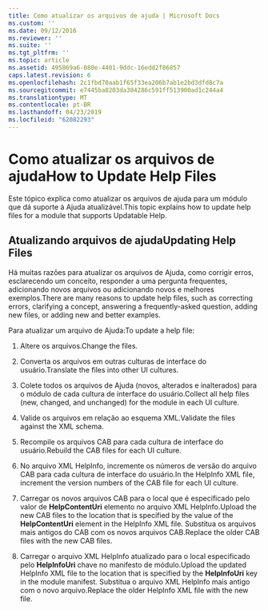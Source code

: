 ```yaml
---
title: Como atualizar os arquivos de ajuda | Microsoft Docs
ms.custom: ''
ms.date: 09/12/2016
ms.reviewer: ''
ms.suite: ''
ms.tgt_pltfrm: ''
ms.topic: article
ms.assetid: 495869a6-080e-4401-9ddc-16edd2f86857
caps.latest.revision: 6
ms.openlocfilehash: 2c1fbd70aab1f65f33ea206b7ab1e2bd3dfd8c7a
ms.sourcegitcommit: e7445ba8203da304286c591ff513900ad1c244a4
ms.translationtype: MT
ms.contentlocale: pt-BR
ms.lasthandoff: 04/23/2019
ms.locfileid: "62082293"
---
```

# <a name="how-to-update-help-files"></a><span data-ttu-id="56d1d-102">Como atualizar os arquivos de ajuda</span><span class="sxs-lookup"><span data-stu-id="56d1d-102">How to Update Help Files</span></span>

<span data-ttu-id="56d1d-103">Este tópico explica como atualizar os arquivos de ajuda para um módulo que dá suporte à Ajuda atualizável.</span><span class="sxs-lookup"><span data-stu-id="56d1d-103">This topic explains how to update help files for a module that supports Updatable Help.</span></span>

## <a name="updating-help-files"></a><span data-ttu-id="56d1d-104">Atualizando arquivos de ajuda</span><span class="sxs-lookup"><span data-stu-id="56d1d-104">Updating Help Files</span></span>

<span data-ttu-id="56d1d-105">Há muitas razões para atualizar os arquivos de Ajuda, como corrigir erros, esclarecendo um conceito, responder a uma pergunta frequentes, adicionando novos arquivos ou adicionando novos e melhores exemplos.</span><span class="sxs-lookup"><span data-stu-id="56d1d-105">There are many reasons to update help files, such as correcting errors, clarifying a concept, answering a frequently-asked question, adding new files, or adding new and better examples.</span></span>

<span data-ttu-id="56d1d-106">Para atualizar um arquivo de Ajuda:</span><span class="sxs-lookup"><span data-stu-id="56d1d-106">To update a help file:</span></span>

1. <span data-ttu-id="56d1d-107">Altere os arquivos.</span><span class="sxs-lookup"><span data-stu-id="56d1d-107">Change the files.</span></span>

2. <span data-ttu-id="56d1d-108">Converta os arquivos em outras culturas de interface do usuário.</span><span class="sxs-lookup"><span data-stu-id="56d1d-108">Translate the files into other UI cultures.</span></span>

3. <span data-ttu-id="56d1d-109">Colete todos os arquivos de Ajuda (novos, alterados e inalterados) para o módulo de cada cultura de interface do usuário.</span><span class="sxs-lookup"><span data-stu-id="56d1d-109">Collect all help files (new, changed, and unchanged) for the module in each UI culture.</span></span>

4. <span data-ttu-id="56d1d-110">Valide os arquivos em relação ao esquema XML.</span><span class="sxs-lookup"><span data-stu-id="56d1d-110">Validate the files against the XML schema.</span></span>

5. <span data-ttu-id="56d1d-111">Recompile os arquivos CAB para cada cultura de interface do usuário.</span><span class="sxs-lookup"><span data-stu-id="56d1d-111">Rebuild the CAB files for each UI culture.</span></span>

6. <span data-ttu-id="56d1d-112">No arquivo XML HelpInfo, incremente os números de versão do arquivo CAB para cada cultura de interface do usuário.</span><span class="sxs-lookup"><span data-stu-id="56d1d-112">In the HelpInfo XML file, increment the version numbers of the CAB file for each UI culture.</span></span>

7. <span data-ttu-id="56d1d-113">Carregar os novos arquivos CAB para o local que é especificado pelo valor de **HelpContentUri** elemento no arquivo XML HelpInfo.</span><span class="sxs-lookup"><span data-stu-id="56d1d-113">Upload the new CAB files to the location that is specified by the value of the **HelpContentUri** element in the HelpInfo XML file.</span></span> <span data-ttu-id="56d1d-114">Substitua os arquivos mais antigos do CAB com os novos arquivos CAB.</span><span class="sxs-lookup"><span data-stu-id="56d1d-114">Replace the older CAB files with the new CAB files.</span></span>

8. <span data-ttu-id="56d1d-115">Carregar o arquivo XML HelpInfo atualizado para o local especificado pelo **HelpInfoUri** chave no manifesto de módulo.</span><span class="sxs-lookup"><span data-stu-id="56d1d-115">Upload the updated HelpInfo XML file to the location that is specified by the **HelpInfoUri** key in the module manifest.</span></span> <span data-ttu-id="56d1d-116">Substitua o arquivo XML HelpInfo mais antigo com o novo arquivo.</span><span class="sxs-lookup"><span data-stu-id="56d1d-116">Replace the older HelpInfo XML file with the new file.</span></span>